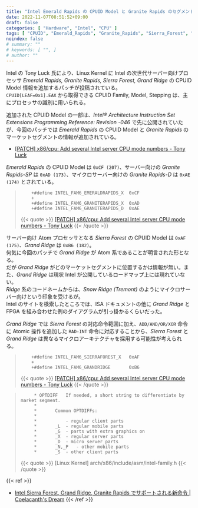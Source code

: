 ```yaml
---
title: "Intel Emerald Rapids の CPUID Model と Granite Rapids のセグメント"
date: 2022-11-07T08:51:52+09:00
draft: false
categories: [ "Hardware", "Intel", "CPU" ]
tags: [ "CPUID", "Emerald_Rapids", "Granite_Rapids", "Sierra_Forest", "Grand_Ridge" ]
noindex: false
# summary: ""
# keywords: [ "", ]
# author: ""
---
```


Intel の Tony Luck 氏により、Linux Kernel に Intel の次世代サーバー向けプロセッサ *Emerald Rapids, Granite Rapids, Sierra Forest, Grand Ridge* の CPUID Model 情報を追加するパッチが投稿されている。  
`CPUID[LEAF=0x1].EAX` から取得できる CPUID Family, Model, Stepping は、主にプロセッサの識別に用いられる。  

追加された CPUID Model の一部は、*Intel® Architecture Instruction Set Extensions Programming Reference: Revision -046* で先に公開されていたが、今回のパッチでは *Emerald Rapids* の CPUID Model と *Granite Rapids* のマーケットセグメントの情報が追加されている。  

 * [[PATCH] x86/cpu: Add several Intel server CPU mode numbers - Tony Luck](https://lore.kernel.org/lkml/20221103203310.5058-1-tony.luck@intel.com/)

*Emerald Rapids* の CPUID Model は `0xCF (207)`、サーバー向けの *Granite Rapids-SP* は `0xAD (173)`、マイクロサーバー向けの *Granite Rapids-D* は `0xAE (174)` とされている。  

 >         +#define INTEL_FAM6_EMERALDRAPIDS_X	0xCF
 >         +
 >         +#define INTEL_FAM6_GRANITERAPIDS_X	0xAD
 >         +#define INTEL_FAM6_GRANITERAPIDS_D	0xAE
 >
 > {{< quote >}} [[PATCH] x86/cpu: Add several Intel server CPU mode numbers - Tony Luck](https://lore.kernel.org/lkml/20221103203310.5058-1-tony.luck@intel.com/) {{< /quote >}}

サーバー向け Atom プロセッサとなる *Sierra Forest* の CPUID Model は `0xAF (175)`、*Grand Ridge* は `0xB6 (182)`。  
何気に今回のパッチで *Grand Ridge* が Atom 系であることが明言された形となる。  
だが *Grand Ridge* がどのマーケットセグメントに位置するかは情報が無い。また、*Grand Ridge* は現状 Intel が公開しているロードマップ上には現れていない。  
*Ridge* 系のコードネームからは、*Snow Ridge (Tremont)* のようにマイクロサーバー向けという印象を受けるが。  
Intel のサイトを検索したところでは、ISA ドキュメントの他に *Grand Ridge* と FPGA を組み合わせた例のダイアグラムが引っ掛かるくらいだった。  

[^grand-ridge-fpga]: [1.2.2.2. Ethernet Bridge + Inline MACsec](https://www.intel.com/content/www/us/en/docs/programmable/736108/22-3-1-2-0/ethernet-bridge-inline-macsec.html)

*Grand Ridge* では *Sierra Forest* の対応命令範囲に加え、`ADD/AND/OR/XOR` 命令に Atomic 操作を追加した `RAD-INT` 命令に対応することから、*Sierra Forest* と *Grand Ridge* は異なるマイクロアーキテクチャを採用する可能性が考えられる。  

 >         +#define INTEL_FAM6_SIERRAFOREST_X	0xAF
 >         +
 >         +#define INTEL_FAM6_GRANDRIDGE		0xB6
 >
 > {{< quote >}} [[PATCH] x86/cpu: Add several Intel server CPU mode numbers - Tony Luck](https://lore.kernel.org/lkml/20221103203310.5058-1-tony.luck@intel.com/) {{< /quote >}}

 >          * OPTDIFF	If needed, a short string to differentiate by market segment.
 >          *
 >          *		Common OPTDIFFs:
 >          *
 >          *			- regular client parts
 >          *		_L	- regular mobile parts
 >          *		_G	- parts with extra graphics on
 >          *		_X	- regular server parts
 >          *		_D	- micro server parts
 >          *		_N,_P	- other mobile parts
 >          *		_S	- other client parts
 >         
 >
 > {{< quote >}} [Linux Kernel] arch/x86/include/asm/intel-family.h {{< /quote >}}

{{< ref >}}
 * [Intel Sierra Forest, Grand Ridge, Granite Rapids でサポートされる新命令 | Coelacanth's Dream](/posts/2022/10/04/intel-ise-rev_46/)
{{< /ref >}}

